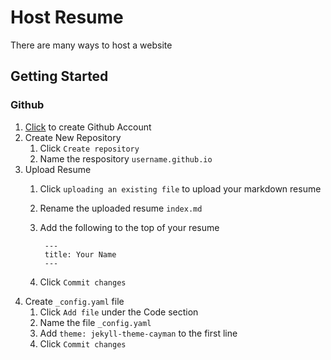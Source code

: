 # Host Resume
There are many ways to host a website


## Getting Started

### Github
1. [Click](https://github.com/login) to create Github Account
2. Create New Repository
    1. Click ```Create repository```
    2. Name the respository ```username.github.io```
3. Upload Resume
    1. Click ```uploading an existing file``` to upload your markdown resume
    2. Rename the uploaded resume ```index.md```
    3. Add the following to the top of your resume

            ---
            title: Your Name
            ---
    4. Click ```Commit changes```
4. Create ```_config.yaml``` file
    1. Click ```Add file``` under the Code section
    2. Name the file ```_config.yaml```
    3. Add ```theme: jekyll-theme-cayman``` to the first line
    4. Click ```Commit changes```

